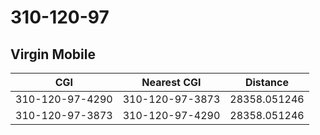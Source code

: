 # 310-120-97
## Virgin Mobile


| CGI | Nearest CGI | Distance |
|-----|-------------|----------|
| 310-120-97-4290 | 310-120-97-3873 | 28358.051246 |
| 310-120-97-3873 | 310-120-97-4290 | 28358.051246 |
